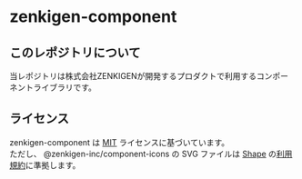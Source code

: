 # zenkigen-component

## このレポジトリについて

当レポジトリは株式会社ZENKIGENが開発するプロダクトで利用するコンポーネントライブラリです。

## ライセンス

zenkigen-component は [MIT](./LICENSE) ライセンスに基づいています。  
ただし、 @zenkigen-inc/component-icons の SVG ファイルは [Shape](https://shape.so/) の[利用規約](https://shape.so/terms)に準拠します。
